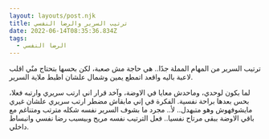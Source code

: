 ```yaml
---
layout: layouts/post.njk
title: ترتيب السرير والرضا النفسي
date: 2022-06-14T08:35:36.834Z
tags:
  - الرضا النفسي
---
```

ترتيب السرير من المهام المملة جدًا.. هي حاجة مش صعبة، لكن بحسها بتحتاج منٌي اقلب لاعبة باليه واقعد اتمطع يمين وشمال علشان اظبط ملاية السرير.

لما بكون لوحدي، وماحدش معايا في الاوضة، وآخد قرار اني ارتب سريري وارتبه فعلا، بحس بعدها براحة نفسية. الفكرة في إني مابقاش مضطر ارتب سريري علشان غيري مايشوفهوش وهو متبهدل.. لأ.. مجرد ما بشوف السرير نفسه شكله مترتب ومتناغم مع باقي الاوضة ببقى مرتاح نفسيا.. فعل الترتيب نفسه مريح وبيسبب رضا نفسي وانبساط داخلي.